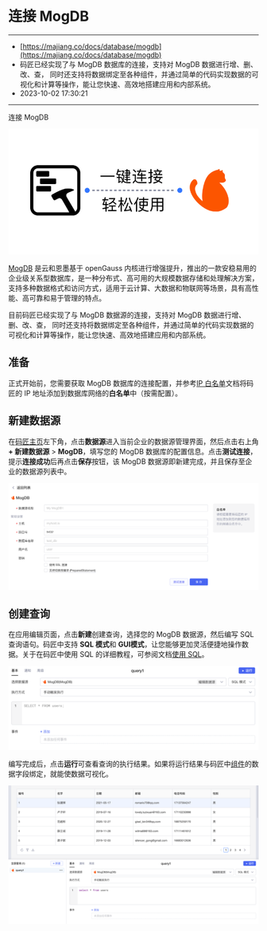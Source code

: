 # 连接 MogDB

---

* [https://majiang.co/docs/database/mogdb](https://majiang.co/docs/database/mogdb)
* 码匠已经实现了与 MogDB 数据库的连接，支持对 MogDB 数据进行增、删、改、查， 同时还支持将数据绑定至各种组件，并通过简单的代码实现数据的可视化和计算等操作，能让您快速、高效地搭建应用和内部系统。
* 2023-10-02 17:30:21

---

连接 MogDB

​![](assets/1-20231002173022-u9wnleg.png)​

[MogDB](https://enmotech.com/products/MogDB) 是云和恩墨基于 openGauss 内核进行增强提升，推出的一款安稳易用的企业级关系型数据库，是一种分布式、高可用的大规模数据存储和处理解决方案，支持多种数据格式和访问方式，适用于云计算、大数据和物联网等场景，具有高性能、高可靠和易于管理的特点。

目前码匠已经实现了与 MogDB 数据源的连接，支持对 MogDB 数据进行增、删、改、查， 同时还支持将数据绑定至各种组件，并通过简单的代码实现数据的可视化和计算等操作，能让您快速、高效地搭建应用和内部系统。

## 准备

正式开始前，您需要获取 MogDB 数据库的连接配置，并参考[IP 白名单](https://majiang.co/docs/ip-allowlist)文档将码匠的 IP 地址添加到数据库网络的**白名单**中（按需配置）。

## 新建数据源

在[码匠主页](https://cloud.majiang.co/apps)左下角，点击**数据源**进入当前企业的数据源管理界面，然后点击右上角 **+ 新建数据源** > ​**MogDB**​，填写您的 MogDB 数据库的配置信息。点击​**测试连接**​，提示**连接成功**后再点击**保存**按钮，该 MogDB 数据源即新建完成，并且保存至企业的数据源列表中。

​![](assets/2-20231002173022-ep7q6wh.png)​

## 创建查询

在应用编辑页面，点击**新建**创建查询，选择您的 MogDB 数据源，然后编写 SQL 查询语句。码匠中支持 **SQL 模式**和 **GUI模式**​，让您能够更加灵活便捷地操作数据。关于在码匠中使用 SQL 的详细教程，可参阅文档[使用 SQL](https://majiang.co/docs/using-sql)。

​![](assets/3-20231002173022-z6s8knp.png)​

编写完成后，点击**运行**可查看查询的执行结果。如果将运行结果与码匠中[组件](https://majiang.co/docs/component-guides)的数据字段绑定，就能使数据可视化。

​![](assets/4-20231002173022-tgiyhvg.png)​
